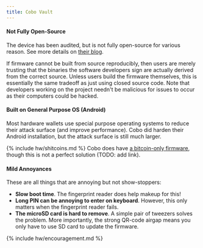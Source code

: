 ```yaml
---
title: Cobo Vault
---
```


#### Not Fully Open-Source
The device has been audited, but is not fully open-source for various reason.
See more details on [their blog](https://medium.com/cobo-vault/on-open-source-and-transparency-7f516f80b8d).

If firmware cannot be built from source reproducibly, then users are merely trusting that the binaries the software developers sign are actually derived from the correct source.
Unless users build the firmware themselves, this is essentially the same tradeoff as just using closed source code.
Note that developers working on the project needn't be malicious for issues to occur as their computers could be hacked.

#### Built on General Purpose OS (Android)
Most hardware wallets use special purpose operating systems to reduce their attack surface (and improve performance).
Cobo did harden their Android installation, but the attack surface is still much larger.

{% include hw/shitcoins.md %}
Cobo does have [a bitcoin-only firmware](https://cobo.com/hardware-wallet), though this is not a perfect solution (TODO: add link).


#### Mild Annoyances
These are all things that are annoying but not show-stoppers:
* **Slow boot time**.
The fingerprint reader does help makeup for this!
* **Long PIN can be annoying to enter on keyboard**.
However, this only matters when the fingerprint reader fails.
* **The microSD card is hard to remove**.
A simple pair of tweezers solves the problem.
More importantly, the strong QR-code airgap means you only have to use SD card to update the firmware.


{% include hw/encouragement.md %}
